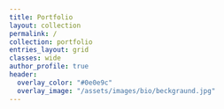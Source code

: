 ```yaml
---
title: Portfolio
layout: collection
permalink: /
collection: portfolio
entries_layout: grid
classes: wide
author_profile: true
header:
  overlay_color: "#0e0e9c"
  overlay_image: "/assets/images/bio/beckgraund.jpg"
---
```

